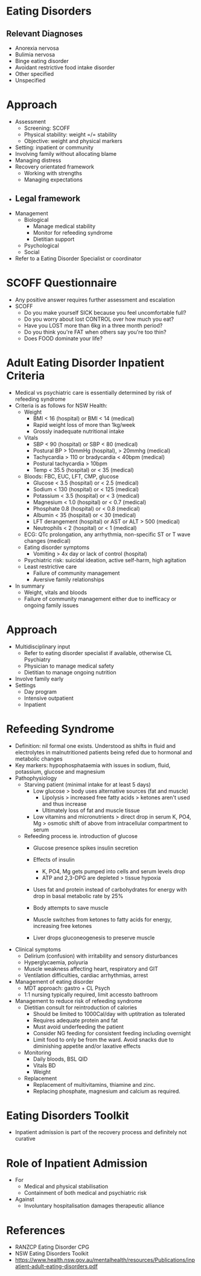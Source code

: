 # Eating Disorders

## Relevant Diagnoses

- Anorexia nervosa
- Bulimia nervosa
- Binge eating disorder
- Avoidant restrictive food intake disorder
- Other specified
- Unspecified

# Approach

- Assessment
  - Screening: SCOFF
  - Physical stability: weight =/= stability
  - Objective: weight and physical markers
- Setting: inpatient or community
- Involving family without allocating blame
- Managing distress
- Recovery orientated framework
  - Working with strengths
  - Managing expectations
- Legal framework
  - 
- Management
  - Biological
    - Manage medical stability
    - Monitor for refeeding syndrome
    - Dietitian support
  - Psychological
  - Social
- Refer to a Eating Disorder Specialist or coordinator

# SCOFF Questionnaire

- Any positive answer requires further assessment and escalation
- SCOFF
  - Do you make yourself SICK because you feel uncomfortable full?
  - Do you worry about lost CONTROL over how much you eat?
  - Have you LOST more than 6kg in a three month period?
  - Do you think you're FAT when others say you're too thin?
  - Does FOOD dominate your life?

# Adult Eating Disorder Inpatient Criteria

- Medical vs psychiatric care is essentially determined by risk of refeeding syndrome
- Criteria is as follows for NSW Health:
  - Weight
    - BMI < 16 (hospital) or BMI < 14 (medical)
    - Rapid weight loss of more than 1kg/week
    - Grossly inadequate nutritional intake
  - Vitals
    - SBP < 90 (hospital) or SBP < 80 (medical)
    - Postural BP > 10mmHg (hospital), > 20mmhg (medical)
    - Tachycardia > 110 or bradycardia < 40bpm (medical)
    - Postural tachycardia > 10bpm
    - Temp < 35.5 (hospital) or < 35 (medical)
  - Bloods: FBC, EUC, LFT, CMP, glucose
    - Glucose < 3.5 (hospital) or < 2.5 (medical)
    - Sodium < 130 (hospital) or < 125 (medical)
    - Potassium < 3.5 (hospital) or < 3 (medical)
    - Magnesium < 1.0 (hospital) or < 0.7 (medical)
    - Phosphate 0.8 (hospital) or < 0.8 (medical)
    - Albumin < 35 (hospital) or < 30 (medical)
    - LFT derangement (hospital) or AST or ALT > 500 (medical)
    - Neutrophils < 2 (hospital) or < 1 (medical)
  - ECG: QTc prolongation, any arrhythmia, non-specific ST or T wave changes (medical)
  - Eating disorder symptoms
    - Vomiting > 4x day or lack of control (hospital)
  - Psychiatric risk: suicidal ideation, active self-harm, high agitation
  - Least restrictive care
    - Failure of community management
    - Aversive family relationships
- In summary
  - Weight, vitals and bloods
  - Failure of community management either due to inefficacy or ongoing family issues

# Approach
- Multidisciplinary input
  - Refer to eating disorder specialist if available, otherwise CL Psychiatry
  - Physician to manage medical safety
  - Dietitian to manage ongoing nutrition
- Involve family early
- Settings
  - Day program
  - Intensive outpatient
  - Inpatient



# Refeeding Syndrome

- Definition: nil formal one exists. Understood as shifts in fluid and electrolytes in malnutritioned patients being refed due to hormonal and metabolic changes
- Key markers: hypophosphataemia with issues in sodium, fluid, potassium, glucose and magnesium
- Pathophysiology
  - Starving patient (minimal intake for at least 5 days)
    - Low glucose > body uses alternative sources (fat and muscle)
      - Lipolysis > increased free fatty acids > ketones aren't used and thus increase
      - Ultimately loss of fat and muscle tissue
    - Low vitamins and micronutrients > direct drop in serum K, PO4, Mg > osmotic shift of above from intracellular compartment to serum
  - Refeeding process ie. introduction of glucose
    - Glucose presence spikes insulin secretion
    - Effects of insulin
      - K, PO4, Mg gets pumped into cells and serum levels drop
      - ATP and 2,3-DPG are depleted > tissue hypoxia



    - Uses fat and protein instead of carbohydrates for energy with drop in basal metabolic rate by 25%
    - Body attempts to save muscle
    - Muscle switches from ketones to fatty acids for energy, increasing free ketones
    - Liver drops gluconeogenesis to preserve muscle
- Clinical symptoms
  - Delirium (confusion) with irritability and sensory disturbances
  - Hyperglycaemia, polyuria
  - Muscle weakness affecting heart, respiratory and GIT
  - Ventilation difficulties, cardiac arrhythmias, arrest
- Management of eating disorder
  - MDT approach: gastro + CL Psych
  - 1:1 nursing typically required, limit accessto bathroom
- Management to reduce risk of refeeding syndrome
  - Dietitian consult for reintroduction of calories
    - Should be limited to 1000Cal/day with uptitration as tolerated
    - Requires adequate protein and fat
    - Must avoid underfeeding the patient
    - Consider NG feeding for consistent feeding including overnight
    - Limit food to only be from the ward. Avoid snacks due to diminishing appetite and/or laxative effects
  - Monitoring
    - Daily bloods, BSL QID
    - Vitals BD
    - Weight
  - Replacement
    - Replacement of multivitamins, thiamine and zinc.
    - Replacing phosphate, magnesium and calcium as required.



# Eating Disorders Toolkit
- Inpatient admission is part of the recovery process and definitely not curative

# Role of Inpatient Admission
- For
  - Medical and physical stabilisation
  - Containment of both medical and psychiatric risk
- Against
  - Involuntary hospitalisation damages therapeutic alliance



# References
* RANZCP Eating Disorder CPG
* NSW Eating Disorders Toolkit
* https://www.health.nsw.gov.au/mentalhealth/resources/Publications/inpatient-adult-eating-disorders.pdf